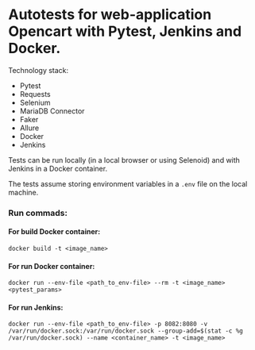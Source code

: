 # Autotests for web-application Opencart with Pytest, Jenkins and Docker.

Technology stack:
* Pytest
* Requests
* Selenium
* MariaDB Connector
* Faker
* Allure
* Docker
* Jenkins

Tests can be run locally (in a local browser or using Selenoid) and with Jenkins in a Docker container.

The tests assume storing environment variables in a `.env` file on the local machine.

### Run commads:
#### For build Docker container:
`docker build -t <image_name>`

#### For run Docker container:
`docker run --env-file <path_to_env-file> --rm -t <image_name> <pytest_params>`

#### For run Jenkins:
`docker run --env-file <path_to_env-file> -p 8082:8080 -v /var/run/docker.sock:/var/run/docker.sock --group-add=$(stat -c %g /var/run/docker.sock) --name <container_name> -t <image_name>`